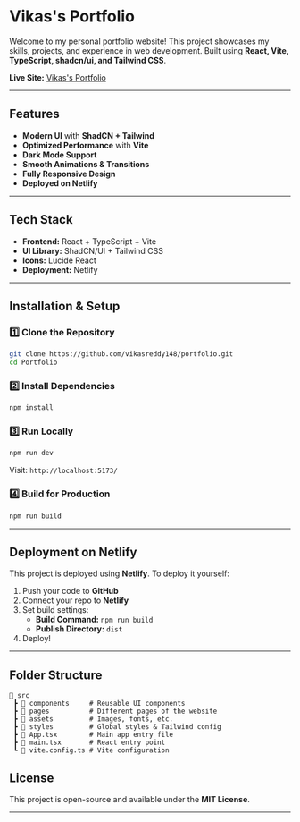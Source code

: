 # Vikas's Portfolio



Welcome to my personal portfolio website! This project showcases my skills, projects, and experience in web development. Built using **React, Vite, TypeScript, shadcn/ui, and Tailwind CSS**.

**Live Site:** [Vikas's Portfolio](https://portfolio-lime-five-68.vercel.app/)

---

## Features

- **Modern UI** with **ShadCN + Tailwind**
- **Optimized Performance** with **Vite**
- **Dark Mode Support**
- **Smooth Animations & Transitions**
- **Fully Responsive Design**
- **Deployed on Netlify**

---

## Tech Stack

- **Frontend:** React + TypeScript + Vite
- **UI Library:** ShadCN/UI + Tailwind CSS
- **Icons:** Lucide React
- **Deployment:** Netlify

---

## Installation & Setup

### 1️⃣ Clone the Repository

```sh
git clone https://github.com/vikasreddy148/portfolio.git
cd Portfolio
```

### 2️⃣ Install Dependencies

```sh
npm install
```

### 3️⃣ Run Locally

```sh
npm run dev
```

Visit: `http://localhost:5173/`

### 4️⃣ Build for Production

```sh
npm run build
```

---

## Deployment on Netlify

This project is deployed using **Netlify**. To deploy it yourself:

1. Push your code to **GitHub**
2. Connect your repo to **Netlify**
3. Set build settings:
   - **Build Command:** `npm run build`
   - **Publish Directory:** `dist`
4. Deploy!

---

## Folder Structure

```
📂 src
 ┣ 📂 components     # Reusable UI components
 ┣ 📂 pages          # Different pages of the website
 ┣ 📂 assets         # Images, fonts, etc.
 ┣ 📂 styles         # Global styles & Tailwind config
 ┣ 📜 App.tsx        # Main app entry file
 ┣ 📜 main.tsx       # React entry point
 ┗ 📜 vite.config.ts # Vite configuration
```

## License

This project is open-source and available under the **MIT License**.

---
